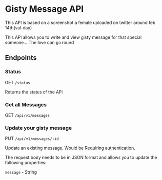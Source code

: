 # Gisty Message API

This API is based on a screenshot a female uploaded on  twitter around feb 14th(val-day)

This API allows you to write and view gisty message for that special someone... The love can go round 

## Endpoints

### Status

GET ```/status```

<p> Returns the status of the API </p>

### Get all Messages

GET ```/api/v1/messages```

### Update your gisty message

PUT ```/api/v1/messages/:id```

<p>Update an existing message. Would be Requiring authentication.</p>

<p>The request body needs to be in JSON format and allows you to update the following properties:</p>

```message``` - String